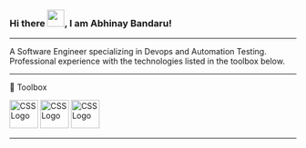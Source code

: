 ### Hi there <img src="https://raw.githubusercontent.com/MartinHeinz/MartinHeinz/master/wave.gif" width="30px">, I am Abhinay Bandaru!

---

A Software Engineer specializing in Devops and Automation Testing. Professional experience with the technologies listed in the toolbox below.

---

🧰 Toolbox
 
 <img src="https://cdn.worldvectorlogo.com/logos/docker.svg" alt="CSS Logo" width="50" height="50"/> 
 <img src="https://cdn.worldvectorlogo.com/logos/jenkins-1.svg" alt="CSS Logo" width="50" height="50"/> 
 <img src="https://cdn.worldvectorlogo.com/logos/azure-1.svg" alt="CSS Logo" width="50" height="50"/>
 
---

<!--
**bandaruab/bandaruab** is a ✨ _special_ ✨ repository because its `README.md` (this file) appears on your GitHub profile.

Here are some ideas to get you started:

- 🔭 I’m currently working on ...
- 🌱 I’m currently learning ...
- 👯 I’m looking to collaborate on ...
- 🤔 I’m looking for help with ...
- 💬 Ask me about ...
- 📫 How to reach me: ...
- 😄 Pronouns: ...
- ⚡ Fun fact: ...
-->
